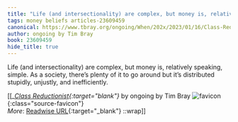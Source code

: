```yaml
---
title: "Life (and intersectionality) are complex, but money is, relatively speaking, ..."
tags: money beliefs articles-23609459
canonical: https://www.tbray.org/ongoing/When/202x/2023/01/16/Class-Reductionism
author: ongoing by Tim Bray
book: 23609459
hide_title: true
---
```


Life (and intersectionality) are complex, but money is, relatively speaking, simple. As a society, there’s plenty of it to go around but it’s distributed stupidly, unjustly, and inefficiently.


[[<cite>_[Class Reductionist](https://www.tbray.org/ongoing/When/202x/2023/01/16/Class-Reductionism){:target="_blank"}_</cite> by ongoing by Tim Bray ![favicon](https://s2.googleusercontent.com/s2/favicons?domain=www.tbray.org){:class="source-favicon"}<br>
_More_: [Readwise URL](https://readwise.io/open/462403187){:target="_blank"}
::wrap]]